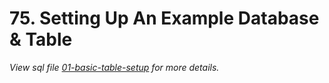 # 75. Setting Up An Example Database & Table

_View sql file [01-basic-table-setup](./sql/01-basic-table-setup.sql) for more details._
